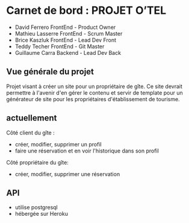 # Carnet de bord : PROJET O’TEL

- David Ferrero FrontEnd - Product Owner
- Mathieu Lasserre FrontEnd - Scrum Master
- Brice Kaszluk FrontEnd - Lead Dev Front
- Teddy Techer FrontEnd - Git Master
- Guillaume Carra  Backend - Lead Dev Back

## Vue générale du projet

Projet visant à créer un site pour un propriétaire de gîte. Ce site devrait permettre à l'avenir d'en gérer le contenu et servir de template pour un générateur de site pour les propriétaires d'établissement de tourisme.

## actuellement

Côté client du gîte : 
- créer, modifier, supprimer un profil
- faire une réservation et en voir l'historique dans son profil

Côté propriétaire du gîte:
- créer, modifier, supprimer une réservation

## API

- utilise postgresql
- hébergée sur Heroku
